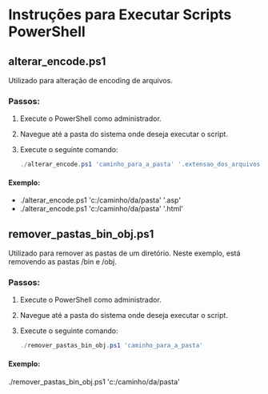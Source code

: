 # Instruções para Executar Scripts PowerShell

## alterar_encode.ps1

Utilizado para alteração de encoding de arquivos.

### Passos:
1. Execute o PowerShell como administrador.
2. Navegue até a pasta do sistema onde deseja executar o script.
3. Execute o seguinte comando:
   
   ```powershell
   ./alterar_encode.ps1 'caminho_para_a_pasta' '.extensao_dos_arquivos'


#### Exemplo: 
- ./alterar_encode.ps1 'c:/caminho/da/pasta' '.asp'
- ./alterar_encode.ps1 'c:/caminho/da/pasta' '.html'

## remover_pastas_bin_obj.ps1

Utilizado para remover as pastas de um diretório. Neste exemplo, está removendo as pastas /bin e /obj.

### Passos:

1. Execute o PowerShell como administrador.
2. Navegue até a pasta do sistema onde deseja executar o script.
3. Execute o seguinte comando:

   ```powershell
   ./remover_pastas_bin_obj.ps1 'caminho_para_a_pasta'

#### Exemplo: 
./remover_pastas_bin_obj.ps1 'c:/caminho/da/pasta'
